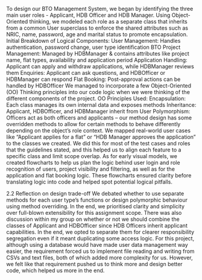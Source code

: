 To design our BTO Management System, we began by identifying the three main user roles - Applicant, HDB Officer and HDB Manager. Using Object-Oriented thinking, we modeled each role as a separate class that inherits from a common User superclass to enforce the shared attributes such as NRIC, name, password, age and marital status to promote encapsulation. 
Initial Breakdown of Logical Components:
User Management: Handles authentication, password change, user type identification
BTO Project Management: Managed by HDBManager & contains attributes like project name, flat types, availability and application period
Application Handling: Applicant can apply and withdraw applications, while HDBManager reviews them
Enquiries: Applicant can ask questions, and HDBOfficer or HDBManager can respond
Flat Booking: Post-approval actions can be handled by HDBOfficer
We managed to incorporate a few Object-Oriented (OO) Thinking principles into our code logic when we were thinking of the different components of the project. 
OO Principles Used:
Encapsulation: Each class manages its own internal data and exposes methods
Inheritance: Applicant, HDBOfficer, and HDBManager inherit from User
Polymorphism: Officers act as both officers and applicants – our method design has some overridden methods to allow for certain methods to behave differently depending on the object’s role context.
We mapped real-world user cases like “Applicant applies for a flat” or “HDB Manager approves the application” to the classes we created. We did this for most of the test cases and roles that the guidelines stated, and this helped us to align each feature to a specific class and limit scope overlap. As for early visual models, we created flowcharts to help us plan the logic behind user login and role recognition of users, project visibility and filtering, as well as for the application and flat booking logic. These flowcharts ensured clarity before translating logic into code and helped spot potential logical pitfalls. 

2.2 Reflection on design trade-off
We debated whether to use separate methods for each user type’s functions or design polymorphic behaviour using method overriding. In the end, we prioritised clarity and simplicity over full-blown extensibility for this assignment scope. There was also discussion within my group on whether or not we should combine the classes of Applicant and HDBOfficer since HDB Officers inherit applicant capabilities. In the end, we opted to separate them for clearer responsibility segregation even if it meant duplicating some access logic. For this project, although using a database would have made user data management way easier, the requirement forced us to implement file reading and writing from CSVs and text files, both of which added more complexity for us. However, we felt like that requirement pushed us to think more and design better code, which helped us more in the end.
